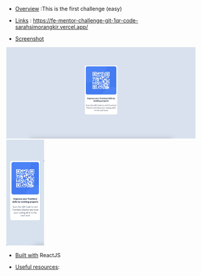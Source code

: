 - [Overview](#overview)
:This is the first challenge (easy)

- [Links](#links)
: https://fe-mentor-challenge-git-1qr-code-sarahsimorangkir.vercel.app/ 

- [Screenshot](#screenshot)
<img alt="result" src="./src/assets/resultDesktop.jpeg" width="500" />
<img alt="result" src="./src/assets/resultMobile.jpeg" width="100" />

- [Built with](#built-with)
ReactJS

- [Useful resources](#useful-resources):
